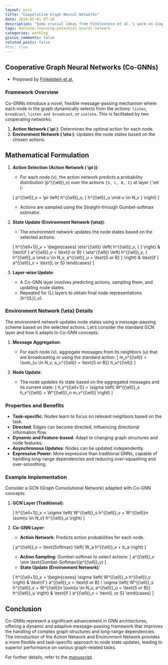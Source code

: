```yaml
---
layout: post
title: "Cooperative Graph Neural Networks"
date: 2024-05-01 07:18
description: "Some crucial ideas from Finklestein et al.'s work on Cooperative GNNs"
tags: machine-learning-potential neural-network
categories: worklog
giscus_comments: false
related_posts: false
#toc: true
---
```


## Cooperative Graph Neural Networks (Co-GNNs)

- Proposed by [Finkelstein et al.](https://arxiv.org/abs/2310.01267)

### **Framework Overview**

Co-GNNs introduce a novel, flexible message-passing mechanism where each node in the graph dynamically selects from the actions: `listen`, `broadcast`, `listen and broadcast`, or `isolate`. This is facilitated by two cooperating networks:

1. **Action Network \( \pi \)**: Determines the optimal action for each node.
2. **Environment Network \( \eta \)**: Updates the node states based on the chosen actions.

## **Mathematical Formulation**

1. **Action Selection (Action Network \( \pi \))**:

   - For each node \(v\), the action network predicts a probability distribution \(p^{(\ell)}_v\) over the actions `{S, L, B, I}` at layer \( \ell \):

   \[ p^{(\ell)}_v = \pi \left( h^{(\ell)}_v, \{ h^{(\ell)}_u \mid u \in N_v \} \right) \]

   - Actions are sampled using the Straight-through Gumbel-softmax estimator.

2. **State Update (Environment Network \(\eta\))**:

   - The environment network updates the node states based on the selected actions:

   \[
   h^{(\ell+1)}_v =
   \begin{cases}
   \eta^{(\ell)} \left( h^{(\ell)}_v, \{ \} \right) & \text{if } a^{(\ell)}_v = \text{I or B} \\
   \eta^{(\ell)} \left( h^{(\ell)}_v, \{ h^{(\ell)}_u \mid u \in N_v, a^{(\ell)}_u = \text{S or B} \} \right) & \text{if } a^{(\ell)}_v = \text{L or S}
   \end{cases}
   \]

3. **Layer-wise Update**:
   - A Co-GNN layer involves predicting actions, sampling them, and updating node states.
   - Repeated for \(L\) layers to obtain final node representations \(h^{(L)}_v\).

### **Environment Network \(\eta\) Details**

The environment network updates node states using a message-passing scheme based on the selected actions. Let’s consider the standard GCN layer and how it adapts to Co-GNN concepts:

1. **Message Aggregation**:

   - For each node \(v\), aggregate messages from its neighbors \(u\) that are broadcasting or using the standard action:
     \[
     m_v^{(\ell)} = \sum_{u \in N_v, a_u^{(\ell)} = \text{S or B}} h_u^{(\ell)}
     \]

2. **Node Update**:
   - The node updates its state based on the aggregated messages and its current state:
     \[
     h_v^{(\ell+1)} = \sigma \left( W^{(\ell)}_s h_v^{(\ell)} + W^{(\ell)}_n m_v^{(\ell)} \right)
     \]

### **Properties and Benefits**

- **Task-specific**: Nodes learn to focus on relevant neighbors based on the task.
- **Directed**: Edges can become directed, influencing directional information flow.
- **Dynamic and Feature-based**: Adapt to changing graph structures and node features.
- **Asynchronous Updates**: Nodes can be updated independently.
- **Expressive Power**: More expressive than traditional GNNs, capable of handling long-range dependencies and reducing over-squashing and over-smoothing.

### **Example Implementation**

Consider a GCN (Graph Convolutional Network) adapted with Co-GNN concepts:

1. **GCN Layer (Traditional)**:

   \[
   h^{(\ell+1)}_v = \sigma \left( W^{(\ell)}_s h^{(\ell)}_v + W^{(\ell)}_n \sum_{u \in N_v} h^{(\ell)}_u \right)
   \]

2. **Co-GNN Layer**:

   - **Action Network**: Predicts action probabilities for each node.

   \[
   p^{(\ell)}_v = \text{Softmax} \left( W_a h^{(\ell)}_v + b_a \right)
   \]

   - **Action Sampling**: Gumbel-softmax to select actions:
     \[
     a^{(\ell)}_v \sim \text{Gumbel-Softmax}(p^{(\ell)}_v)
     \]
   - **State Update (Environment Network)**:

   \[
   h^{(\ell+1)}_v =
   \begin{cases}
   \sigma \left( W^{(\ell)}_s h^{(\ell)}_v \right) & \text{if } a^{(\ell)}_v = \text{I or B} \\
   \sigma \left( W^{(\ell)}_s h^{(\ell)}_v + W^{(\ell)}_n \sum_{u \in N_v, a^{(\ell)}_u = \text{S or B}} h^{(\ell)}_u \right) & \text{if } a^{(\ell)}_v = \text{L or S}
   \end{cases}
   \]

## Conclusion

Co-GNNs represent a significant advancement in GNN architectures, offering a dynamic and adaptive message-passing framework that improves the handling of complex graph structures and long-range dependencies. The introduction of the Action Network and Environment Network provides a more flexible and task-specific approach to node state updates, leading to superior performance on various graph-related tasks.

For further details, refer to the [manuscript](https://arxiv.org/abs/2310.01267).